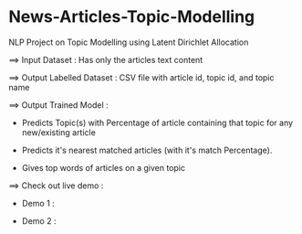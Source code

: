 # News-Articles-Topic-Modelling
NLP Project on Topic Modelling using Latent Dirichlet Allocation

==> Input Dataset : Has only the articles text content


==> Output Labelled Dataset : CSV file with article id, topic id, and topic name


==> Output Trained Model : 

- Predicts Topic(s) with Percentage of article containing that topic for any new/existing article  

- Predicts it's nearest matched articles (with it's match Percentage).

- Gives top words of articles on a given topic


==> Check out live demo :

- Demo 1 : 

- Demo 2 : 
